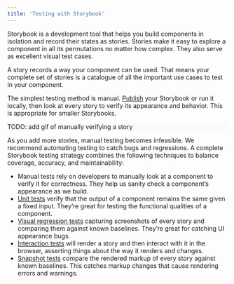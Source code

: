 ```yaml
---
title: 'Testing with Storybook'
---
```


Storybook is a development tool that helps you build components in isolation and record their states as stories. Stories make it easy to explore a component in all its permutations no matter how complex. They also serve as excellent visual test cases.

A story records a way your component can be used. That means your complete set of stories is a catalogue of all the important use cases to test in your component.

The simplest testing method is manual. [Publish](./publish-storybook) your Storybook or run it locally, then look at every story to verify its appearance and behavior. This is appropriate for smaller Storybooks. 

<div style="background-color:#F8FAFC">
TODO: add gif of manually verifying a story
</div>

As you add more stories, manual testing becomes infeasible. We recommend automating testing to catch bugs and regressions. A complete Storybook testing strategy combines the following techniques to balance coverage, accuracy, and maintainability:

- Manual tests rely on developers to manually look at a component to verify it for correctness. They help us sanity check a component’s appearance as we build.
- [Unit tests](./unit-testing) verify that the output of a component remains the same given a fixed input. They’re great for testing the functional qualities of a component.
- [Visual regression tests](./visual-testing) capturing screenshots of every story and comparing them against known baselines. They’re great for catching UI appearance bugs. 
- [Interaction tests](./interaction-testing) will render a story and then interact with it in the browser, asserting things about the way it renders and changes.
- [Snapshot tests](./snapshot-testing) compare the rendered markup of every story against known baselines. This catches markup changes that cause rendering errors and warnings.
